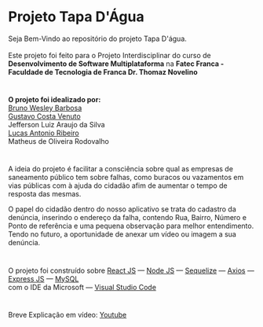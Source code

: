 # Projeto Tapa D'Água

Seja Bem-Vindo ao repositório do projeto Tapa D'água.
<br>
<br>
Este projeto foi feito para o Projeto Interdisciplinar do curso de <strong>Desenvolvimento de Software Multiplataforma</strong>
na <strong>Fatec Franca - Faculdade de Tecnologia de Franca Dr. Thomaz Novelino</strong>

#

<strong>O projeto foi idealizado por:</strong><br>
[Bruno Wesley Barbosa](https://github.com/bwbarbosa)<br>
[Gustavo Costa Venuto](https://github.com/gustavovenuto/api-tapadagua)<br>
Jefferson Luiz Araujo da Silva<br>
[Lucas Antonio Ribeiro](https://www.behance.net/gallery/132322635/Projeto-Tapa-DAgua)<br>
Matheus de Oliveira Rodovalho

#
A ideia do projeto é facilitar a consciência sobre qual as empresas de saneamento público tem sobre falhas, como buracos ou vazamentos em vias públicas com à ajuda do cidadão afim de aumentar o tempo de resposta das mesmas.

O papel do cidadão dentro do nosso aplicativo se trata do cadastro da denúncia, inserindo o endereço da falha, contendo Rua, Bairro, Número e Ponto de referência e uma pequena observação para melhor entendimento. <br>
Tendo no futuro, a oportunidade de anexar um vídeo ou imagem a sua denúncia.

#

O projeto foi construído sobre [React JS](https://reactjs.org/) — [Node JS](https://nodejs.dev/) — [Sequelize](https://sequelize.org/) — [Axios](https://axios-http.com/) — [Express JS](https://expressjs.com/) — [MySQL](https://www.mysql.com/)
<br>com o IDE da Microsoft — [Visual Studio Code](https://code.visualstudio.com/)

#

Breve Explicação em vídeo: [Youtube](https://youtu.be/VCuNGtekxXc)
